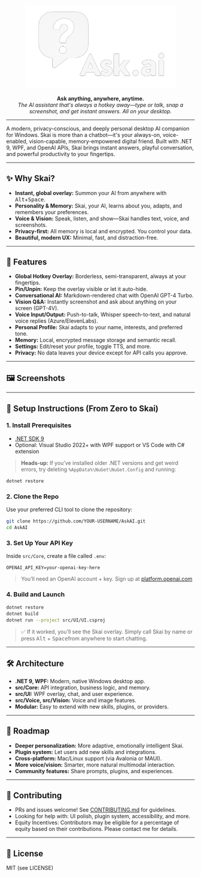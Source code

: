 <div align="center">
  <img src="src/UI/Assets/askai_logo.png" alt="ask.ai logo" width="400"><br>
  <br>
  <b>Ask anything, anywhere, anytime.</b>
  <br>
  <em>
    The AI assistant that's always a hotkey away—type or talk, snap a screenshot, and get instant answers. All on your desktop.
  </em>
</div>

---

A modern, privacy-conscious, and deeply personal desktop AI companion for Windows. Skai is more than a chatbot—it's your always-on, voice-enabled, vision-capable, memory-empowered digital friend. Built with .NET 9, WPF, and OpenAI APIs, Skai brings instant answers, playful conversation, and powerful productivity to your fingertips.

---

## ✨ Why Skai?
- **Instant, global overlay:** Summon your AI from anywhere with <kbd>Alt</kbd>+<kbd>Space</kbd>.
- **Personality & Memory:** Skai, your AI, learns about you, adapts, and remembers your preferences.
- **Voice & Vision:** Speak, listen, and show—Skai handles text, voice, and screenshots.
- **Privacy-first:** All memory is local and encrypted. You control your data.
- **Beautiful, modern UX:** Minimal, fast, and distraction-free.

---

## 🚀 Features
- **Global Hotkey Overlay:** Borderless, semi-transparent, always at your fingertips.
- **Pin/Unpin:** Keep the overlay visible or let it auto-hide.
- **Conversational AI:** Markdown-rendered chat with OpenAI GPT-4 Turbo.
- **Vision Q&A:** Instantly screenshot and ask about anything on your screen (GPT-4V).
- **Voice Input/Output:** Push-to-talk, Whisper speech-to-text, and natural voice replies (Azure/ElevenLabs).
- **Personal Profile:** Skai adapts to your name, interests, and preferred tone.
- **Memory:** Local, encrypted message storage and semantic recall.
- **Settings:** Edit/reset your profile, toggle TTS, and more.
- **Privacy:** No data leaves your device except for API calls you approve.

---

## 🖼️ Screenshots
<!-- Add screenshots or GIFs here for best effect -->

---

## 🔧 Setup Instructions (From Zero to Skai)

### 1. **Install Prerequisites**
- [.NET SDK 9](https://dotnet.microsoft.com/en-us/download/dotnet/9.0)
- Optional: Visual Studio 2022+ with WPF support or VS Code with C# extension

> **Heads-up:** If you’ve installed older .NET versions and get weird errors, try deleting `%AppData%\NuGet\NuGet.Config` and running:
```bash
dotnet restore
```

### 2. **Clone the Repo**
Use your preferred CLI tool to clone the repository:
```bash
git clone https://github.com/YOUR-USERNAME/AskAI.git
cd AskAI
```

### 3. **Set Up Your API Key**
Inside `src/Core`, create a file called `.env`:
```env
OPENAI_API_KEY=your-openai-key-here
```
> You’ll need an OpenAI account + key. Sign up at [platform.openai.com](https://platform.openai.com/)

### 4. **Build and Launch**
```bash
dotnet restore
dotnet build
dotnet run --project src/UI/UI.csproj
```

> ✅ If it worked, you’ll see the Skai overlay. Simply call Skai by name or press <kbd>Alt</kbd> + <kbd>Space</kbd>from anywhere to start chatting.

---

## 🛠️ Architecture
- **.NET 9, WPF:** Modern, native Windows desktop app.
- **src/Core:** API integration, business logic, and memory.
- **src/UI:** WPF overlay, chat, and user experience.
- **src/Voice, src/Vision:** Voice and image features.
- **Modular:** Easy to extend with new skills, plugins, or providers.

---

## 🌱 Roadmap
- **Deeper personalization:** More adaptive, emotionally intelligent Skai.
- **Plugin system:** Let users add new skills and integrations.
- **Cross-platform:** Mac/Linux support (via Avalonia or MAUI).
- **More voice/vision:** Smarter, more natural multimodal interaction.
- **Community features:** Share prompts, plugins, and experiences.

---

## 🤝 Contributing
- PRs and issues welcome! See [CONTRIBUTING.md](CONTRIBUTING.md) for guidelines.
- Looking for help with: UI polish, plugin system, accessibility, and more.
- Equity Incentives: Contributors may be eligible for a percentage of equity based on their contributions. Please contact me for details.

---

## 📄 License
MIT (see LICENSE) 
